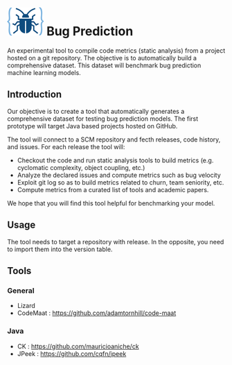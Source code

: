 # ![logo](https://raw.githubusercontent.com/optittm/bugprediction/main/logo.png) Bug Prediction

An experimental tool to compile code metrics (static analysis) from a project hosted on a git repository.
The objective is to automatically build a comprehensive dataset. This dataset will benchmark bug prediction machine learning models.

## Introduction

Our objective is to create a tool that automatically generates a comprehensive dataset for testing bug prediction models. 
The first prototype will target Java based projects hosted on GitHub.

The tool will connect to a SCM repository and fecth releases, code history, and issues.
For each release the tool will:
 - Checkout the code and run static analysis tools to build metrics (e.g. cyclomatic complexity, object coupling, etc.)
 - Analyze the declared issues and compute metrics such as bug velocity
 - Exploit git log so as to build metrics related to churn, team seniority, etc.
 - Compute metrics from a curated list of tools and academic papers.
 
We hope that you will find this tool helpful for benchmarking your model.

## Usage

The tool needs to target a repository with release. In the opposite, you need to import them into the version table.
## Tools

### General

 - Lizard
 - CodeMaat : https://github.com/adamtornhill/code-maat

### Java

 - CK : https://github.com/mauricioaniche/ck
 - JPeek : https://github.com/cqfn/jpeek
